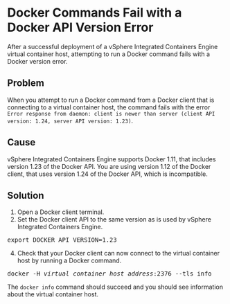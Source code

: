 # Docker Commands Fail with a Docker API Version Error #

After a successful deployment of a vSphere Integrated Containers Engine virtual container host, attempting to run a Docker command fails with a Docker version error.

## Problem ##
When you attempt to run a Docker command from a Docker client that is connecting to a virtual container host, the command fails with the error `Error response from daemon: client is newer than server (client API version: 1.24, server API version: 1.23)`.

## Cause ##

vSphere Integrated Containers Engine supports Docker 1.11, that includes version 1.23 of the Docker API. You are using version 1.12 of the Docker client, that uses version 1.24 of the Docker API, which is incompatible.

## Solution ##
1. Open a Docker client terminal.
2. Set the Docker client API to the same version as is used by vSphere Integrated Containers Engine.

 <pre>export DOCKER_API_VERSION=1.23</pre> 
4. Check that your Docker client can now connect to the virtual container host by running a Docker command. 

 <pre>docker -H <i>virtual_container_host_address</i>:2376 --tls info</pre>

 The `docker info` command should succeed and you should see information about the virtual container host.